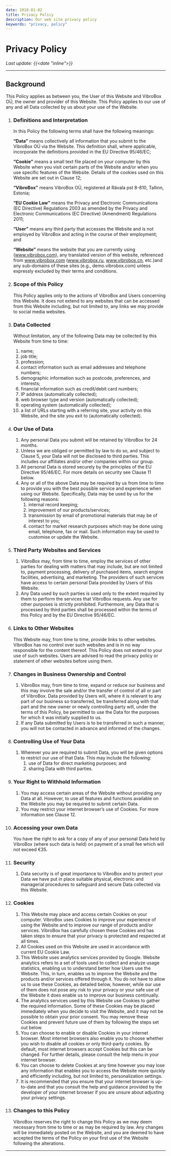 ```yaml
---
date: 2018-01-02
title: Privacy Policy
description: Our web site privacy policy
keywords: "privacy, policy"
---
```

# Privacy Policy

*Last update: {{<date "inline">}}*

---------------

## Background

This Policy applies as between you, the User of this Website and VibroBox OÜ, the owner
and provider of this Website.
This Policy applies to our use of any and all Data collected by us about your use of the Website.

1. ### Definitions and Interpretation

    In this Policy the following terms shall have the following meanings:

    **“Data”** means collectively all information that you submit to the VibroBox OÜ via the Website.
    This definition shall, where applicable, incorporate the definitions provided in the EU Directive 95/46/EC;

    **“Cookie”** means a small text file placed on your computer by this Website when you visit certain parts of the Website and/or when you use specific features of the Website.
    Details of the cookies used on this Website are set out in Clause 12;

    **“VibroBox”** means VibroBox OÜ, registered at Rävala pst 8-810, Tallinn, Estonia;

    **“EU Cookie Law”** means the Privacy and Electronic Communications (EC Directive) Regulations 2003 as amended by the Privacy and Electronic Communications (EC Directive) (Amendment) Regulations 2011;

    **“User”** means any third party that accesses the Website and is not employed by VibroBox and acting in the course of their employment; and

    **“Website”** means the website that you are currently using (www.vibrobox.com), any translated version of this website, referenced from www.vibrobox.com (www.vibrobox.ru, www.vibrobox.cn, etc.)and any sub-domains of these sites (e.g., demo.vibrobox.com) unless expressly excluded by their terms and conditions.

2. ### Scope of this Policy

    This Policy applies only to the actions of VibroBox and Users concerning this Website.
    It does not extend to any websites that can be accessed from this Website including, but not limited to, any links we may provide to social media websites.

3. ### Data Collected

    Without limitation, any of the following Data may be collected by this Website from time to time:
    1. name;
    2. job title;
    3. profession;
    4. contact information such as email addresses and telephone numbers;
    5. demographic information such as postcode, preferences, and interests;
    6. financial information such as credit/debit card numbers;
    7. IP address (automatically collected);
    8. web browser type and version (automatically collected);
    9. operating system (automatically collected);
    10. a list of URLs starting with a referring site, your activity on this Website, and the site you exit to (automatically collected).

4. ### Our Use of Data

    1. Any personal Data you submit will be retained by VibroBox for 24 months.
    2. Unless we are obliged or permitted by law to do so, and subject to Clause 5, your Data will not be disclosed to third parties.
    This includes our affiliates and/or other companies within our group.
    3. All personal Data is stored securely by the principles of the EU Directive 95/46/EC. For more details on security see Clause 11 below.
    4. Any or all of the above Data may be required by us from time to time to provide you with the best possible service and experience when using our Website.
    Specifically, Data may be used by us for the following reasons:
        1. internal record keeping;
        2. improvement of our products/services;
        3. transmission by email of promotional materials that may be of interest to you;
        4. contact for market research purposes which may be done using email, telephone, fax or mail.
        Such information may be used to customise or update the Website.

5. ### Third Party Websites and Services

    1. VibroBox may, from time to time, employ the services of other parties for dealing with matters that may include, but are not limited to, payment processing, delivery of purchased items, search engine facilities, advertising, and marketing.
    The providers of such services have access to certain personal Data provided by Users of this Website.
    2. Any Data used by such parties is used only to the extent required by them to perform the services that VibroBox requests.
    Any use for other purposes is strictly prohibited.
    Furthermore, any Data that is processed by third parties shall be processed within the terms of this Policy and by the EU Directive 95/46/EC.

6. ### Links to Other Websites

    This Website may, from time to time, provide links to other websites.
    VibroBox has no control over such websites and is in no way responsible for the content thereof.
    This Policy does not extend to your use of such websites.
    Users are advised to read the privacy policy or statement of other websites before using them.

7. ### Changes in Business Ownership and Control

    1. VibroBox may, from time to time, expand or reduce our business and this may involve the sale and/or the transfer of control of all or part of VibroBox.
    Data provided by Users will, where it is relevant to any part of our business so transferred, be transferred along with that part and the new owner or newly controlling party will, under the terms of this Policy, be permitted to use the Data for the purposes for which it was initially supplied to us.
    2. If any Data submitted by Users is to be transferred in such a manner, you will not be contacted in advance and informed of the changes.

8. ### Controlling Use of Your Data

    1. Wherever you are required to submit Data, you will be given options to restrict our use of that Data.
    This may include the following:
        1. use of Data for direct marketing purposes; and
        2. sharing Data with third parties.

9. ### Your Right to Withhold Information

    1. You may access certain areas of the Website without providing any Data at all.
    However, to use all features and functions available on the Website you may be required to submit certain Data.
    2. You may restrict your internet browser’s use of Cookies.
    For more information see Clause 12.

10. ### Accessing your own Data

    You have the right to ask for a copy of any of your personal Data held by VibroBox (where such data is held) on payment of a small fee which will not exceed €35.

11. ### Security

    1. Data security is of great importance to VibroBox and to protect your Data we have put in place suitable physical, electronic and managerial procedures to safeguard and secure Data collected via this Website.

12. ### Cookies

    1. This Website may place and access certain Cookies on your computer.
    VibroBox uses Cookies to improve your experience of using the Website and to improve our range of products and/or services.
    VibroBox has carefully chosen these Cookies and has taken steps to ensure that your privacy is protected and respected at all times.
    2. All Cookies used on this Website are used in accordance with current EU Cookie Law.
    3. This Website uses analytics services provided by Google.
    Website analytics refers to a set of tools used to collect and analyze usage statistics, enabling us to understand better how Users use the Website.
    This, in turn, enables us to improve the Website and the products and/or services offered through it.
    You do not have to allow us to use these Cookies, as detailed below, however, while our use of them does not pose any risk to your privacy or your safe use of the Website it does enable us to improve our business continually.
    4. The analytics services used by this Website use Cookies to gather the required information.
    Some of these Cookies may be placed immediately when you decide to visit the Website, and it may not be possible to obtain your prior consent.
    You may remove these Cookies and prevent future use of them by following the steps set out below.
    5. You can choose to enable or disable Cookies in your internet browser.
    Most internet browsers also enable you to choose whether you wish to disable all cookies or only third-party cookies.
    By default, most internet browsers accept Cookies but this can be changed.
    For further details, please consult the help menu in your internet browser.
    6. You can choose to delete Cookies at any time however you may lose any information that enables you to access the Website more quickly and efficiently including, but not limited to, personalization settings.
    7. It is recommended that you ensure that your internet browser is up-to-date and that you consult the help and guidance provided by the developer of your internet browser if you are unsure about adjusting your privacy settings.

13. ### Changes to this Policy

    VibroBox reserves the right to change this Policy as we may deem necessary from time to time or as may be required by law.
    Any changes will be immediately posted on the Website, and you are deemed to have accepted the terms of the Policy on your first use of the Website following the alterations.

----------
